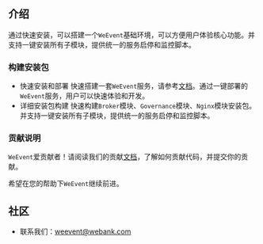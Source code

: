 ## 介绍
通过快速安装，可以搭建一个`WeEvent`基础环境，可以方便用户体验核心功能。并支持一键安装所有子模块，提供统一的服务启停和监控脚本。

### 构建安装包
- 快速安装和部署
    快速搭建一套`WeEvent`服务，请参考[文档](https://weeventdoc.readthedocs.io/en/latest/install/quickinstall.html)。通过一键部署的`WeEvent`服务，用户可以快速体验和开发。
- 详细安装包构建
    快速构建`Broker`模块、`Governance`模块、`Nginx`模块安装包。并支持一键安装所有子模块，提供统一的服务启停和监控脚本。


### 贡献说明
`WeEvent`爱贡献者！请阅读我们的贡献[文档](https://github.com/WeBankFinTech/WeEvent-governance/blob/master/CONTRIBUTING.md)，了解如何贡献代码，并提交你的贡献。

希望在您的帮助下`WeEvent`继续前进。


## 社区
- 联系我们：weevent@webank.com

